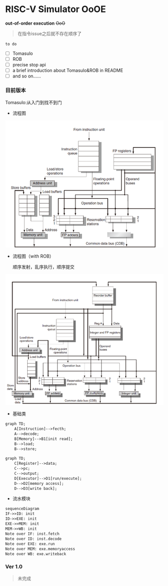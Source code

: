 # RISC-V Simulator OoOE

**out-of-order execution** ~~OoO~~

> 在指令issue之后就不存在顺序了

`to do`

- [ ] Tomasulo
- [ ] ROB
- [ ] precise stop api
- [ ] a brief introduction about Tomasulo&ROB in README
- [ ] and so on……

### 目前版本

Tomasulo:从入门到找不到门



- 流程图

![](\img\proc1.png)

- 流程图（with ROB）

  顺序发射，乱序执行，顺序提交

![](img/proc2.png)

- 基础类

```mermaid
graph TD;
	A[Instruction]-->fecth;
	A-->decode;
	B[Memory]-->B1[init read];
	B-->load;
	B-->store;
```

```mermaid
graph TD;
	C[Register]-->data;
	C-->pc;
	C-->output;
	D[Executor]-->D1[run/execute];
	D-->D2[memory access];
	D-->D3[write back];
```

- 流水模块

```mermaid
sequenceDiagram
IF->>ID: init
ID->>EXE: init
EXE->>MEM: init
MEM->>WB: init
Note over IF: inst.fetch
Note over ID: inst.decode
Note over EXE: exe.run
Note over MEM: exe.memoryaccess
Note over WB: exe.writeback
```

### Ver 1.0

> 未完成
>